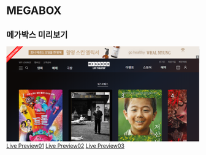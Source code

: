 # MEGABOX

## 메가박스 미리보기
![megabox](images/megabox.png)
[Live Preview01](https://pam7462.github.io/megabox)
[Live Preview02](http://pam7461.dothome.co.kr/)
[Live Preview03](https://kookjae01.cafe24.com/web/upload)
